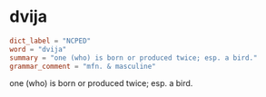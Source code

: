 # dvija

``` toml
dict_label = "NCPED"
word = "dvija"
summary = "one (who) is born or produced twice; esp. a bird."
grammar_comment = "mfn. & masculine"
```

one (who) is born or produced twice; esp. a bird.


